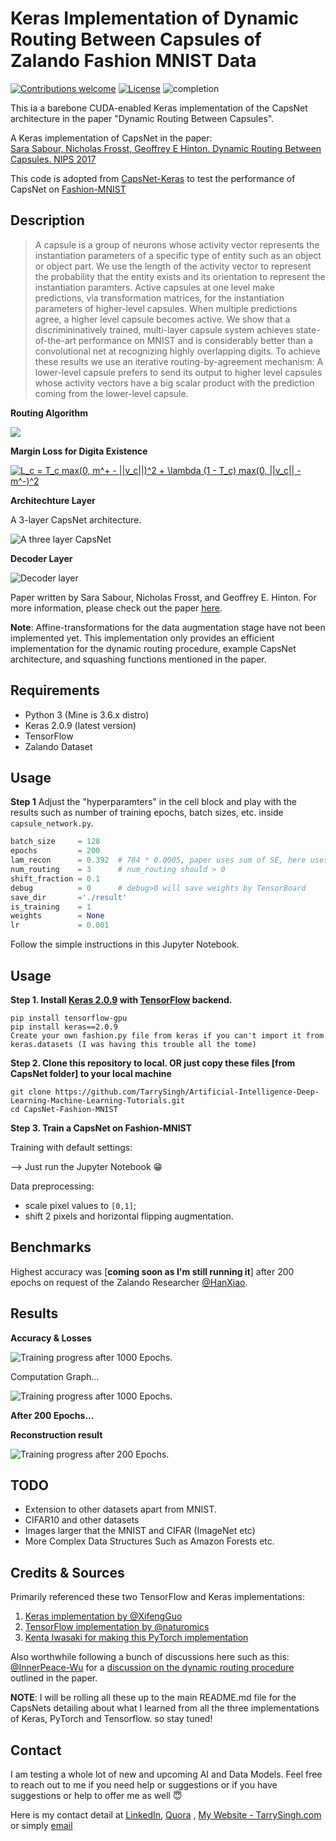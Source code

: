 # Keras Implementation of Dynamic Routing Between Capsules of Zalando Fashion MNIST Data 

[![Contributions welcome](https://img.shields.io/badge/contributions-welcome-brightgreen.svg?style=plastic)](CONTRIBUTING.md)
[![License](https://img.shields.io/badge/license-Apache%202.0-blue.svg?style=plastic)](https://opensource.org/licenses/Apache-2.0)
![completion](https://img.shields.io/badge/completion%20state-10%25-blue.svg?style=plastic)

This ia a barebone CUDA-enabled Keras implementation of the CapsNet architecture in the paper "Dynamic Routing Between Capsules".

A Keras implementation of CapsNet in the paper:   
[Sara Sabour, Nicholas Frosst, Geoffrey E Hinton. Dynamic Routing Between Capsules. NIPS 2017](https://arxiv.org/abs/1710.09829)

This code is adopted from [CapsNet-Keras](https://github.com/XifengGuo/CapsNet-Keras.git) to test
the performance of CapsNet on [Fashion-MNIST](https://github.com/zalandoresearch/fashion-mnist)

## Description

> A capsule is a group of neurons whose activity vector represents the instantiation parameters of a specific type of entity such as an object or object part. We use the length of the activity vector to represent the probability that the entity exists and its orientation to represent the instantiation paramters. Active capsules at one level make predictions, via transformation matrices, for the instantiation parameters of higher-level capsules. When multiple predictions agree, a higher level capsule becomes active. We show that a discrimininatively trained, multi-layer capsule system achieves state-of-the-art performance on MNIST and is considerably better than a convolutional net at recognizing highly overlapping digits. To achieve these results we use an iterative routing-by-agreement mechanism: A lower-level capsule prefers to send its output to higher level capsules whose activity vectors have a big scalar product with the prediction coming from the lower-level capsule.

**Routing Algorithm**

<img src="images/routing_algorithm.png">

**Margin Loss for Digita Existence**

<a href="https://www.codecogs.com/eqnedit.php?latex=L_c&space;=&space;T_c&space;max(0,&space;m^&plus;&space;-&space;||v_c||)^2&space;&plus;&space;\lambda&space;(1&space;-&space;T_c)&space;max(0,&space;||v_c||&space;-&space;m^-)^2" target="_blank"><img src="https://latex.codecogs.com/gif.latex?L_c&space;=&space;T_c&space;max(0,&space;m^&plus;&space;-&space;||v_c||)^2&space;&plus;&space;\lambda&space;(1&space;-&space;T_c)&space;max(0,&space;||v_c||&space;-&space;m^-)^2" title="L_c = T_c max(0, m^+ - ||v_c||)^2 + \lambda (1 - T_c) max(0, ||v_c|| - m^-)^2" /></a>

**Architechture Layer**

A 3-layer CapsNet architecture.

![A three layer CapsNet](images/architecture.png)

**Decoder Layer**

![Decoder layer](images/decoder_layer.png)

Paper written by Sara Sabour, Nicholas Frosst, and Geoffrey E. Hinton. For more information, please check out the paper [here](https://arxiv.org/abs/1710.09829).

__Note__: Affine-transformations for the data augmentation stage have not been implemented yet. This implementation only provides an efficient implementation for the dynamic routing procedure, example CapsNet architecture, and squashing functions mentioned in the paper.

## Requirements

* Python 3 (Mine is 3.6.x distro)
* Keras 2.0.9 (latest version)
* TensorFlow
* Zalando Dataset

## Usage

**Step 1** Adjust the "hyperparamters" in the cell block and play with the results such as number of training epochs, batch sizes, etc. inside `capsule_network.py`.

```python
batch_size     = 128
epochs         = 200
lam_recon      = 0.392  # 784 * 0.0005, paper uses sum of SE, here uses MSE
num_routing    = 3      # num_routing should > 0
shift_fraction = 0.1
debug          = 0      # debug>0 will save weights by TensorBoard
save_dir       ='./result'
is_training    = 1
weights        = None
lr             = 0.001
```

Follow the simple instructions in this Jupyter Notebook.

## Usage

**Step 1.
Install [Keras 2.0.9](https://github.com/fchollet/keras) 
with [TensorFlow](https://github.com/tensorflow/tensorflow) backend.**
```
pip install tensorflow-gpu
pip install keras==2.0.9
Create your own fashion.py file from keras if you can't import it from keras.datasets (I was having this trouble all the tome)
```

**Step 2. Clone this repository to local. OR just copy these files [from CapsNet folder] to your local machine**
```
git clone https://github.com/TarrySingh/Artificial-Intelligence-Deep-Learning-Machine-Learning-Tutorials.git
cd CapsNet-Fashion-MNIST
```

**Step 3. Train a CapsNet on Fashion-MNIST**  

Training with default settings:

--> Just run the Jupyter Notebook 😁

Data preprocessing: 
- scale pixel values to `[0,1]`; 
- shift 2 pixels and horizontal flipping augmentation. 

## Benchmarks

Highest accuracy was [**coming soon as I'm still running it**] after 200 epochs on request of the Zalando Researcher [@HanXiao](https://github.com/hanxiao). 


## Results

**Accuracy &  Losses**   

![Training progress after 1000 Epochs.](images/final_200_epochs.jpg)

Computation Graph...
 
![Training progress after 1000 Epochs.](images/comp_graph.png)

**After 200 Epochs...**

**Reconstruction result**  

![Training progress after 200 Epochs.](images/output.png)

## TODO

* Extension to other datasets apart from MNIST.
* CIFAR10 and other datasets
* Images larger that the MNIST and CIFAR (ImageNet etc)
* More Complex Data Structures Such as Amazon Forests etc.

## Credits & Sources

Primarily referenced these two TensorFlow and Keras implementations:
1. [Keras implementation by @XifengGuo](https://github.com/XifengGuo/CapsNet-Keras)
2. [TensorFlow implementation by @naturomics](https://github.com/naturomics/CapsNet-Tensorflow)
3. [Kenta Iwasaki for making this PyTorch implementation](https://github.com/iwasaki-kenta)

Also worthwhile following a bunch of discussions here such as this: [@InnerPeace-Wu](https://github.com/InnerPeace-Wu) for a [discussion on the dynamic routing procedure](https://github.com/XifengGuo/CapsNet-Keras/issues/1) outlined in the paper.

**NOTE**: I will be rolling all these up to the main README.md file for the CapsNets detailing about what I learned from all the three implementations of Keras, PyTorch and Tensorflow. so stay tuned!
## Contact

I am testing a whole lot of new and upcoming AI and Data Models. Feel free to reach out to me if you need help or suggestions or if you have suggestions or help to offer me as well 😇

Here is my contact detail at [LinkedIn](https://www.linkedin.com/in/tarrysingh/), [Quora](https://www.quora.com/profile/Tarry-Singh) , [My Website - TarrySingh.com](https://tarrysingh.com) or simply [email](tarry.singh@gmail.com)
